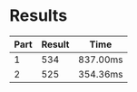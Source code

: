 # Results

| Part | Result | Time |
| --- | --- | --- |
| 1 | 534 | 837.00ms |
| 2 | 525 | 354.36ms |
